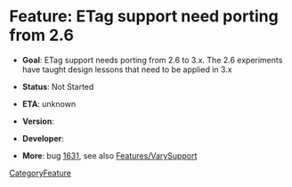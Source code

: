 # Feature: ETag support need porting from 2.6

  - **Goal**: ETag support needs porting from 2.6 to 3.x. The 2.6
    experiments have taught design lessons that need to be applied in
    3.x

  - **Status**: Not Started

<!-- end list -->

  - **ETA**: unknown

  - **Version**:

  - **Developer**:

  - **More**: bug
    [1631](https://bugs.squid-cache.org/show_bug.cgi?id=1631), see also
    [Features/VarySupport](/Features/VarySupport)

[CategoryFeature](/CategoryFeature)
